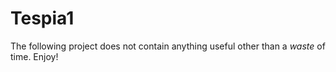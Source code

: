 # Tespia1

The following project does not contain anything useful other than a *waste* of time. Enjoy!
